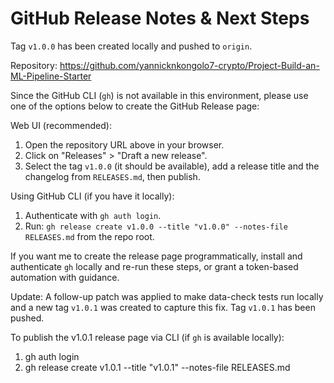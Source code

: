 # GitHub Release Notes & Next Steps

Tag `v1.0.0` has been created locally and pushed to `origin`.

Repository: https://github.com/yannicknkongolo7-crypto/Project-Build-an-ML-Pipeline-Starter

Since the GitHub CLI (`gh`) is not available in this environment, please use one of the options below to create the GitHub Release page:

Web UI (recommended):
1. Open the repository URL above in your browser.
2. Click on "Releases" > "Draft a new release".
3. Select the tag `v1.0.0` (it should be available), add a release title and the changelog from `RELEASES.md`, then publish.

Using GitHub CLI (if you have it locally):
1. Authenticate with `gh auth login`.
2. Run: `gh release create v1.0.0 --title "v1.0.0" --notes-file RELEASES.md` from the repo root.

If you want me to create the release page programmatically, install and authenticate `gh` locally and re-run these steps, or grant a token-based automation with guidance.

Update: A follow-up patch was applied to make data-check tests run locally and a new tag
`v1.0.1` was created to capture this fix. Tag `v1.0.1` has been pushed.

To publish the v1.0.1 release page via CLI (if `gh` is available locally):
1. gh auth login
2. gh release create v1.0.1 --title "v1.0.1" --notes-file RELEASES.md
